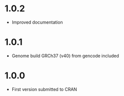 # 1.0.2
* Improved documentation

# 1.0.1
* Genome build GRCh37 (v40) from gencode included

# 1.0.0

* First version submitted to CRAN

